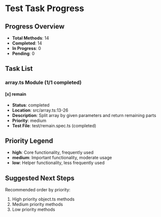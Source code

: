 # Test Task Progress

## Progress Overview
- **Total Methods**: 14
- **Completed**: 14
- **In Progress**: 0  
- **Pending**: 0

## Task List

### array.ts Module (1/1 completed)

#### [x] remain
- **Status**: completed
- **Location**: src/array.ts:13-26
- **Description**: Split array by given parameters and return remaining parts
- **Priority**: medium
- **Test File**: test/remain.spec.ts (completed)

## Priority Legend
- **high**: Core functionality, frequently used
- **medium**: Important functionality, moderate usage
- **low**: Helper functionality, less frequently used

## Suggested Next Steps
Recommended order by priority:
1. High priority object.ts methods
3. Medium priority methods
4. Low priority methods